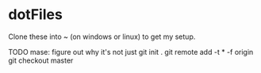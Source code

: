 # dotFiles
Clone these into ~ (on windows or linux) to get my setup.

TODO mase: figure out why it's not just
git init .
git remote add -t \* -f origin <repository-url>
git checkout master
